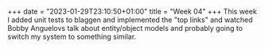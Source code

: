 +++
date = "2023-01-29T23:10:50+01:00"
title = "Week 04"
+++
This week I added unit tests to blaggen and implemented the "top links" and watched Bobby Anguelovs talk about entity/object models and probably going to switch my system to something similar.
